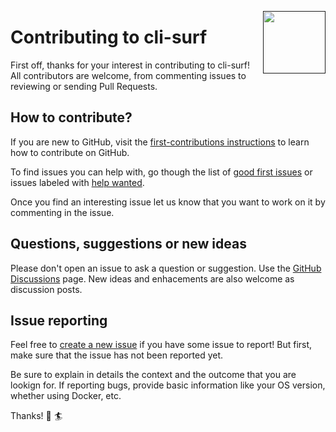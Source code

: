 <a href=""><img src="https://github.com/ryansurf/cli-surf/blob/main/images/wave.png" width="100 " align="right" /></a>

# Contributing to cli-surf

First off, thanks for your interest in contributing to cli-surf! All contributors are welcome, from commenting issues to reviewing or sending Pull Requests.

## How to contribute?

If you are new to GitHub, visit the [first-contributions instructions](https://github.com/firstcontributions/first-contributions/blob/master/README.md) to learn how to contribute on GitHub.

To find issues you can help with, go though the list of [good first issues](https://github.com/ryansurf/cli-surf/labels/good%20first%20issue) or issues labeled with [help wanted](https://github.com/ryansurf/cli-surf/labels/help%20wanted).

Once you find an interesting issue let us know that you want to work on it by commenting in the issue.

## Questions, suggestions or new ideas

Please don't open an issue to ask a question or suggestion. Use the [GitHub Discussions](https://github.com/ryansurf/cli-surf/discussions) page. New ideas and enhacements are also welcome as discussion posts.

## Issue reporting

Feel free to [create a new issue](https://github.com/ryansurf/cli-surf/issues/new) if you have some issue to report! But first, make sure that the issue has not been reported yet.

Be sure to explain in details the context and the outcome that you are lookign for. If reporting bugs, provide basic information like your OS version, whether using Docker, etc.

Thanks! :ocean: :surfer: